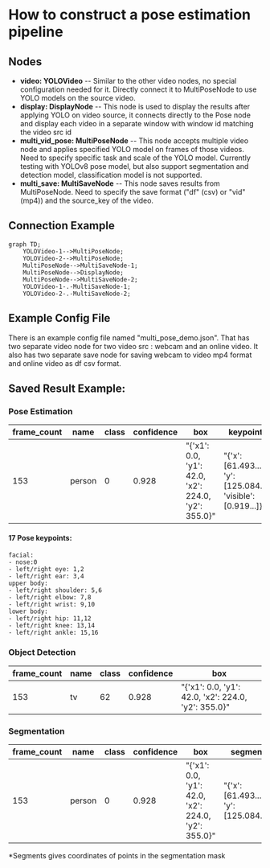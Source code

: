 # How to construct a pose estimation pipeline
## Nodes
- **video: YOLOVideo** -- Similar to the other video nodes, no special configuration needed for it. Directly connect it to MultiPoseNode to use YOLO models on the source video. 
- **display: DisplayNode** -- This node is used to display the results after applying YOLO on video source, it connects directly to the Pose node and display each video in a separate window with window id matching the video src id
- **multi_vid_pose: MultiPoseNode** -- This node accepts multiple video node and applies specified YOLO model on frames of those videos. Need to specify specific task and scale of the YOLO model. Currently testing with YOLOv8 pose model, but also support segmentation and detection model, classification model is not supported. 
- **multi_save: MultiSaveNode** -- This node saves results from MultiPoseNode. Need to specify the save format ("df" (csv) or "vid" (mp4)) and the source_key of the video.

## Connection Example

```mermaid
graph TD;
    YOLOVideo-1-->MultiPoseNode;
    YOLOVideo-2-->MultiPoseNode;
    MultiPoseNode-->MultiSaveNode-1;
    MultiPoseNode-->DisplayNode;
    MultiPoseNode-->MultiSaveNode-2;
    YOLOVideo-1-.-MultiSaveNode-1;
    YOLOVideo-2-.-MultiSaveNode-2;
```


## Example Config File
There is an example config file named "multi_pose_demo.json". That has two separate video node for two video src : webcam and an online video. It also has two separate save node for saving webcam to video mp4 format and online video as df csv format.

## Saved Result Example:
### Pose Estimation
| frame_count      | name |class| confidence| box | keypoints
| ----------- | ----------- |----------- | ----------- | ----------- | ----------- |
|153| person| 0 | 0.928| "{'x1': 0.0, 'y1': 42.0, 'x2': 224.0, 'y2': 355.0}"|"{'x': [61.493...], 'y': [125.084...], 'visible': [0.919...]}"|

#### 17 Pose keypoints:
    facial: 
    - nose:0
    - left/right eye: 1,2
    - left/right ear: 3,4
    upper body:
    - left/right shoulder: 5,6
    - left/right elbow: 7,8
    - left/right wrist: 9,10
    lower body:
    - left/right hip: 11,12
    - left/right knee: 13,14
    - left/right ankle: 15,16

### Object Detection
| frame_count      | name |class| confidence| box | 
| ----------- | ----------- |----------- | ----------- | ----------- | 
|153| tv| 62 | 0.928| "{'x1': 0.0, 'y1': 42.0, 'x2': 224.0, 'y2': 355.0}"
### Segmentation
| frame_count      | name |class| confidence| box | segments
| ----------- | ----------- |----------- | ----------- | ----------- | ----------- |
|153| person| 0 | 0.928| "{'x1': 0.0, 'y1': 42.0, 'x2': 224.0, 'y2': 355.0}"|"{'x': [61.493...], 'y': [125.084...]}"|

*Segments gives coordinates of points in the segmentation mask

